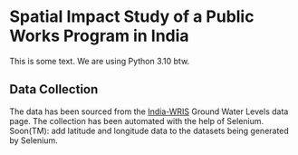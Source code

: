 # Spatial Impact Study of a Public Works Program in India
This is some text. We are using Python 3.10 btw.

## Data Collection
The data has been sourced from the [India-WRIS](https://indiawris.gov.in/wris/#/groundWater) Ground Water Levels data
page. The collection has been automated with the help of Selenium.      
Soon(TM): add latitude and longitude data to the datasets being generated by Selenium.

